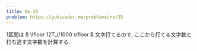 ```yaml
---
title: No.35
problem: https://yukicoder.me/problems/no/35
---
```

1区間は $ \lfloor 12T_i/1000 \rfloor $ 文字打てるので, ここから打てる文字数と打ち逃す文字数を計算する.
